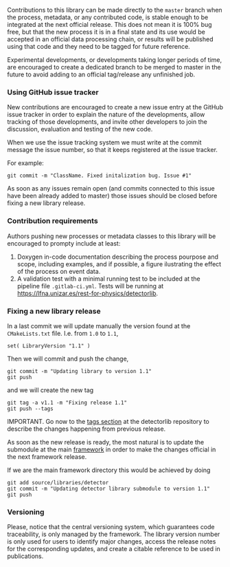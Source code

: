 Contributions to this library can be made directly to the `master` branch when the process, metadata, or any contributed code, is stable enough to be integrated at the next official release. This does not mean it is 100% bug free, but that the new process it is in a final state and its use would be accepted in an official data processing chain, or results will be published using that code and they need to be tagged for future reference.

Experimental developments, or developments taking longer periods of time, are encouraged to create a dedicated branch to be merged to master in the future to avoid adding to an official tag/release any unfinished job.

### Using GitHub issue tracker

New contributions are encouraged to create a new issue entry at the GitHub issue tracker in order to explain the nature of the developments, allow tracking of those developments, and invite other developers to join the discussion, evaluation and testing of the new code.

When we use the issue tracking system we must write at the commit message the issue number, so that it keeps registered at the issue tracker.

For example:

```
git commit -m "ClassName. Fixed initalization bug. Issue #1"
```

As soon as any issues remain open (and commits connected to this issue have been already added to master) those issues should be closed before fixing a new library release.

### Contribution requirements

Authors pushing new processes or metadata classes to this library will be encouraged to prompty include at least:

1. Doxygen in-code documentation describing the process pourpose and scope, including examples, and if possible, a figure ilustrating the effect of the process on event data.
2. A validation test with a minimal running test to be included at the pipeline file `.gitlab-ci.yml`. Tests will be running at https://lfna.unizar.es/rest-for-physics/detectorlib.

### Fixing a new library release

In a last commit we will update manually the version found at the `CMakeLists.txt` file. I.e. from `1.0` to `1.1`,

```
set( LibraryVersion "1.1" )
```

Then we will commit and push the change,

```
git commit -m "Updating library to version 1.1"
git push
```

and we will create the new tag

```
git tag -a v1.1 -m "Fixing release 1.1"
git push --tags
```

IMPORTANT. Go now to the [tags section](https://github.com/rest-for-physics/detectorlib/tags) at the detectorlib repository to describe the changes happening from previous release.

As soon as the new release is ready, the most natural is to update the submodule at the main [framework](https://github.com/rest-for-physics/framework) in order to make the changes official in the next framework release.

If we are the main framework directory this would be achieved by doing

```
git add source/libraries/detector
git commit -m "Updating detector library submodule to version 1.1"
git push
```

### Versioning

Please, notice that the central versioning system, which guarantees code traceability, is only managed by the framework. The library version number is only used for users to identify major changes, access the release notes for the corresponding updates, and create a citable reference to be used in publications.
